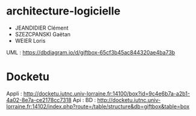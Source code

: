 # architecture-logicielle

* JEANDIDIER Clément
* SZEZCPANSKI Gaëtan
* WEIER Loris

UML : https://dbdiagram.io/d/giftbox-65cf3b45ac844320ae4ba73b

# Docketu

Appli : http://docketu.iutnc.univ-lorraine.fr:14100/box?id=9c4e6b7a-a2b1-4a02-8e7a-ce2178cc7318
Api : 
BD : http://docketu.iutnc.univ-lorraine.fr:14102/index.php?route=/table/structure&db=giftbox&table=box
